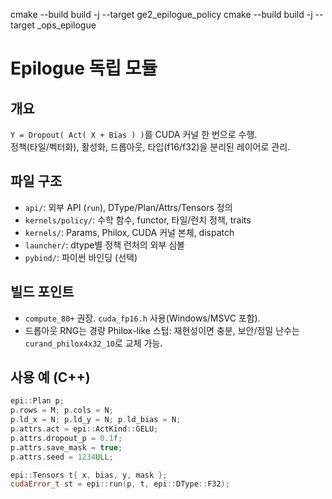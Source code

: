 cmake --build build -j --target ge2_epilogue_policy
cmake --build build -j --target _ops_epilogue

# Epilogue 독립 모듈

## 개요
`Y = Dropout( Act( X + Bias ) )`를 CUDA 커널 한 번으로 수행.  
정책(타일/벡터화), 활성화, 드롭아웃, 타입(f16/f32)을 분리된 레이어로 관리.

## 파일 구조
- `api/`: 외부 API (`run`), DType/Plan/Attrs/Tensors 정의
- `kernels/policy/`: 수학 함수, functor, 타일/런치 정책, traits
- `kernels/`: Params, Philox, CUDA 커널 본체, dispatch
- `launcher/`: dtype별 정책 런처의 외부 심볼
- `pybind/`: 파이썬 바인딩 (선택)

## 빌드 포인트
- `compute_80+` 권장. `cuda_fp16.h` 사용(Windows/MSVC 포함).
- 드롭아웃 RNG는 경량 Philox-like 스텁: 재현성이면 충분, 보안/정밀 난수는 `curand_philox4x32_10`로 교체 가능.

## 사용 예 (C++)

```cpp
epi::Plan p;
p.rows = M; p.cols = N;
p.ld_x = N; p.ld_y = N; p.ld_bias = N;
p.attrs.act = epi::ActKind::GELU;
p.attrs.dropout_p = 0.1f;
p.attrs.save_mask = true;
p.attrs.seed = 1234ULL;

epi::Tensors t{ x, bias, y, mask };
cudaError_t st = epi::run(p, t, epi::DType::F32);
